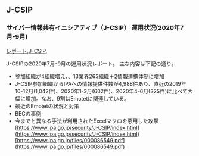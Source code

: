 ## J-CSIP


### サイバー情報共有イニシアティブ（J-CSIP） 運用状況(2020年7月-9月)
[レポート](レポート.html),[J-CSIP](J-CSIP.html),

J-CSIPの2020年7月-9月の運用状況レポート。
主な内容は下記の通り。

* 参加組織が4組織増え、、13業界263組織＋2情報連携体制に増加
* J-CSIP参加組織からIPAへの情報提供件数が4,988件あり、直近の2019年10-12月(1,042件)、2020年1-3月(602件)、2020年4-6月(325件)に比べて大幅に増加。なお、9割はEmotetに関連している。
* 最近のEmotetの状況と対策
* BECの事例
* 今までと異なる手法が利用されたExcelマクロを悪用した攻撃
[https://www.ipa.go.jp/security/J-CSIP/index.html](https://www.ipa.go.jp/security/J-CSIP/index.html)
[https://www.ipa.go.jp/files/000086549.pdf](https://www.ipa.go.jp/files/000086549.pdf)


